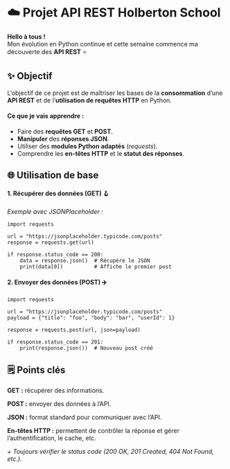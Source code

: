 # ☁️ Projet API REST Holberton School

**Hello à tous !**  \
Mon évolution en Python continue et cette semaine commence ma découverte des **API REST** ⭐

## ✨ Objectif

L’objectif de ce projet est de maîtriser les bases de la **consommation** d’une **API REST** et de l’**utilisation de requêtes HTTP** en Python.

#### Ce que je vais apprendre : 

* Faire des **requêtes GET** et **POST**.
* **Manipuler** des **réponses JSON**.
* Utiliser des **modules Python adaptés** (*requests*).
* Comprendre les **en-têtes HTTP** et le **statut des réponses**.


## 🌐 Utilisation de base
#### 1. Récupérer des données (GET) 🪝

*Exemple avec JSONPlaceholder :*
````
import requests

url = "https://jsonplaceholder.typicode.com/posts"
response = requests.get(url)

if response.status_code == 200:
    data = response.json()  # Récupère le JSON
    print(data[0])          # Affiche le premier post
````

#### 2. Envoyer des données (POST) ✈️
````
import requests

url = "https://jsonplaceholder.typicode.com/posts"
payload = {"title": "foo", "body": "bar", "userId": 1}

response = requests.post(url, json=payload)

if response.status_code == 201:
    print(response.json())  # Nouveau post créé
````

## 🗒️ Points clés

**GET :** récupérer des informations.

**POST :** envoyer des données à l’API.

**JSON :** format standard pour communiquer avec l’API.

**En-têtes HTTP :** permettent de contrôler la réponse et gérer l’authentification, le cache, etc.

*+ Toujours vérifier le status code (200 OK, 201 Created, 404 Not Found, etc.).*

